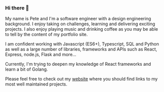 ### Hi there 👋

My name is Pete and I'm a software engineer with a design engineering background. I enjoy taking on challenges, learning and delivering exciting projects. I also enjoy playing music and drinking coffee as you may be able to tell by the content of my portfolio site.

I am confident working with Javascript (ES6+), Typescript, SQL and Python as well as a large number of libraries, frameworks and APIs such as React, Express, node.js, Flask and more...

Currently, I'm trying to deepen my knowledge of React frameworks and learn a bit of Golang.

Please feel free to check out my [website](https://www.petehaugh.co.uk/) where you should find links to my most well maintained projects.

